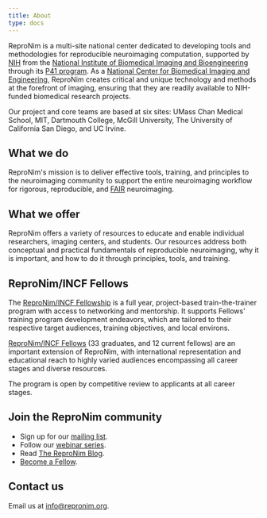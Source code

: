 ```yaml
---
title: About
type: docs
---
```


ReproNim is a multi-site national center dedicated to developing tools and methodologies for reproducible neuroimaging computation, supported by [NIH](https://reporter.nih.gov/project-details/8999833#description) from the [National Institute of Biomedical Imaging and Bioengineering](https://www.nibib.nih.gov/) through its [P41 program](https://www.nibib.nih.gov/programs/national-centers-biomedical-imaging-bioengineering). As a [National Center for Biomedical Imaging and Engineering](https://www.nibib.nih.gov/programs/national-centers-biomedical-imaging-bioengineering/supported-centers), ReproNim creates critical and unique technology and methods at the forefront of imaging, ensuring that they are readily available to NIH-funded biomedical research projects.  

Our project and core teams are based at six sites: UMass Chan Medical School, MIT, Dartmouth College, McGill University, The University of California San Diego, and UC Irvine.

## What we do

ReproNim's mission is to deliver effective tools, training, and principles to the neuroimaging community to support the entire neuroimaging workflow for rigorous, reproducible, and [FAIR](https://www.nature.com/articles/sdata201618) neuroimaging.

## What we offer

ReproNim offers a variety of resources to educate and enable individual researchers, imaging centers, and students.  Our resources address both conceptual and practical fundamentals of reproducible neuroimaging, why it is important, and how to do it through principles, tools, and training.

## ReproNim/INCF Fellows
 
The [ReproNim/INCF Fellowship](/fellowship/) is a full year, project-based train-the-trainer program with access to networking and mentorship.  It supports Fellows' training program development endeavors, which are tailored to their respective target audiences, training objectives, and local environs.

[ReproNim/INCF Fellows](/fellowship/#2024-awardees) (33 graduates, and 12 current fellows) are an important extension of ReproNim, with international representation and educational reach to highly varied audiences encompassing all career stages and diverse resources. 

The program is open by competitive review to applicants at all career stages.

## Join the ReproNim community

- Sign up for our [mailing list](https://www.nitrc.org/mailman/listinfo/repronim-announcement).
 - Follow our [webinar series](https://www.youtube.com/channel/UCGX2sXmEgDuUGWHDSiT1NdQ/videos).
 - Read [The ReproNim Blog](https://reprodev.wordpress.com/category/article/).
 - [Become a Fellow](/fellowship/).

## Contact us

Email us at info@repronim.org.
